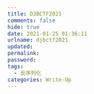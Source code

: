 ```yaml
---
title: DJBCTF2021
comments: false
hide: true
date: 2021-01-25 01:36:11
urlname: djbctf2021
updated:
permalink:
password:
tags:
  - 反序列化
categories: Write-Up
---
```






<!-- more -->